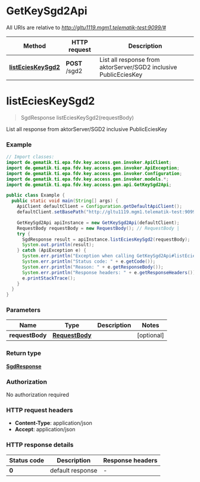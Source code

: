 # GetKeySgd2Api

All URIs are relative to *http://gltu1119.mgm1.telematik-test:9099/#*

Method | HTTP request | Description
------------- | ------------- | -------------
[**listEciesKeySgd2**](GetKeySgd2Api.md#listEciesKeySgd2) | **POST** /sgd2 | List all response from aktorServer/SGD2 inclusive PublicEciesKey


<a name="listEciesKeySgd2"></a>
# **listEciesKeySgd2**
> SgdResponse listEciesKeySgd2(requestBody)

List all response from aktorServer/SGD2 inclusive PublicEciesKey

### Example
```java
// Import classes:
import de.gematik.ti.epa.fdv.key.access.gen.invoker.ApiClient;
import de.gematik.ti.epa.fdv.key.access.gen.invoker.ApiException;
import de.gematik.ti.epa.fdv.key.access.gen.invoker.Configuration;
import de.gematik.ti.epa.fdv.key.access.gen.invoker.models.*;
import de.gematik.ti.epa.fdv.key.access.gen.api.GetKeySgd2Api;

public class Example {
  public static void main(String[] args) {
    ApiClient defaultClient = Configuration.getDefaultApiClient();
    defaultClient.setBasePath("http://gltu1119.mgm1.telematik-test:9099/#");

    GetKeySgd2Api apiInstance = new GetKeySgd2Api(defaultClient);
    RequestBody requestBody = new RequestBody(); // RequestBody | 
    try {
      SgdResponse result = apiInstance.listEciesKeySgd2(requestBody);
      System.out.println(result);
    } catch (ApiException e) {
      System.err.println("Exception when calling GetKeySgd2Api#listEciesKeySgd2");
      System.err.println("Status code: " + e.getCode());
      System.err.println("Reason: " + e.getResponseBody());
      System.err.println("Response headers: " + e.getResponseHeaders());
      e.printStackTrace();
    }
  }
}
```

### Parameters

Name | Type | Description  | Notes
------------- | ------------- | ------------- | -------------
 **requestBody** | [**RequestBody**](RequestBody.md)|  | [optional]

### Return type

[**SgdResponse**](SgdResponse.md)

### Authorization

No authorization required

### HTTP request headers

 - **Content-Type**: application/json
 - **Accept**: application/json

### HTTP response details
| Status code | Description | Response headers |
|-------------|-------------|------------------|
**0** | default response |  -  |

